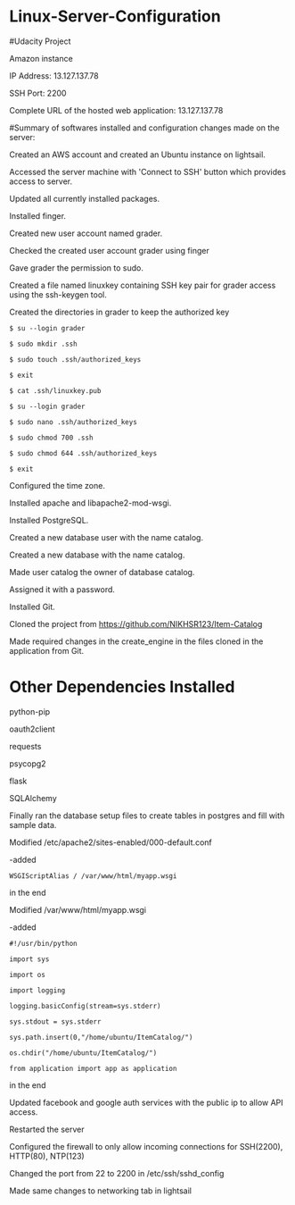 # Linux-Server-Configuration

#Udacity Project

Amazon instance

IP Address: 13.127.137.78

SSH Port:  2200

Complete URL of the hosted web application: 13.127.137.78


#Summary of softwares installed and configuration changes made on the server:

Created an AWS account and created an Ubuntu instance on lightsail.

Accessed the server machine with 'Connect to SSH' button which provides access to server.

Updated all currently installed packages.

Installed finger.

Created new user account named grader.

Checked the created user account grader using finger

Gave grader the permission to sudo.

Created a file named linuxkey containing SSH key pair for grader access using the ssh-keygen tool.

Created the directories in grader to keep the authorized key

    $ su --login grader
    
    $ sudo mkdir .ssh
    
    $ sudo touch .ssh/authorized_keys
    
    $ exit
    
    $ cat .ssh/linuxkey.pub
    
    $ su --login grader
    
    $ sudo nano .ssh/authorized_keys
    
    $ sudo chmod 700 .ssh
    
    $ sudo chmod 644 .ssh/authorized_keys
    
    $ exit
    
    
Configured the time zone.

Installed apache and libapache2-mod-wsgi.

Installed PostgreSQL.

Created a new database user with the name catalog.

Created a new database with the name catalog.

Made user catalog the owner of database catalog.

Assigned it with a password.

Installed Git.

Cloned the project from https://github.com/NIKHSR123/Item-Catalog


Made required changes in the create_engine in the files cloned in the application from Git.

# Other Dependencies Installed

python-pip

oauth2client

requests

psycopg2

flask

SQLAlchemy


Finally ran the database setup files to create tables in postgres and fill with sample data.

Modified /etc/apache2/sites-enabled/000-default.conf

  -added
  
    WSGIScriptAlias / /var/www/html/myapp.wsgi 
    
  in the end
  

Modified /var/www/html/myapp.wsgi

  -added
  
    #!/usr/bin/python
    
    import sys
    
    import os
    
    import logging
    
    logging.basicConfig(stream=sys.stderr)
    
    sys.stdout = sys.stderr
    
    sys.path.insert(0,"/home/ubuntu/ItemCatalog/")
    
    os.chdir("/home/ubuntu/ItemCatalog/")
    
    from application import app as application   
    
  in the end


Updated facebook and google auth services with the public ip to allow API access.

Restarted the server

Configured the firewall to only allow incoming connections for SSH(2200), HTTP(80), NTP(123)

Changed the port from 22 to 2200 in /etc/ssh/sshd_config

Made same changes to networking tab in lightsail

